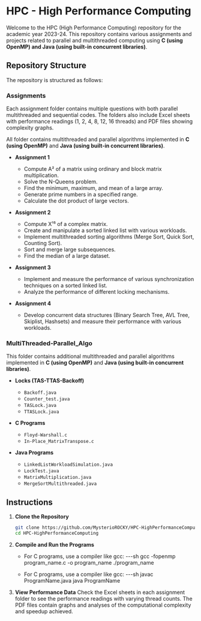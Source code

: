 # HPC - High Performance Computing

Welcome to the HPC (High Performance Computing) repository for the academic year 2023-24. This repository contains various assignments and projects related to parallel and multithreaded computing using **C (using OpenMP) and Java (using built-in concurrent libraries)**.

## Repository Structure

The repository is structured as follows:

### Assignments

Each assignment folder contains multiple questions with both parallel multithreaded and sequential codes. The folders also include Excel sheets with performance readings (1, 2, 4, 8, 12, 16 threads) and PDF files showing complexity graphs.

All folder contains multithreaded and parallel algorithms implemented in **C (using OpenMP)** and **Java (using built-in concurrent libraries)**.

- **Assignment 1**
  - Compute A² of a matrix using ordinary and block matrix multiplication.
  - Solve the N-Queens problem.
  - Find the minimum, maximum, and mean of a large array.
  - Generate prime numbers in a specified range.
  - Calculate the dot product of large vectors.

- **Assignment 2**
  - Compute X¹⁵ of a complex matrix.
  - Create and manipulate a sorted linked list with various workloads.
  - Implement multithreaded sorting algorithms (Merge Sort, Quick Sort, Counting Sort).
  - Sort and merge large subsequences.
  - Find the median of a large dataset.

- **Assignment 3**
  - Implement and measure the performance of various synchronization techniques on a sorted linked list.
  - Analyze the performance of different locking mechanisms.

- **Assignment 4**
  - Develop concurrent data structures (Binary Search Tree, AVL Tree, Skiplist, Hashsets) and measure their performance with various workloads.

### MultiThreaded-Parallel_Algo

This folder contains additional multithreaded and parallel algorithms implemented in **C (using OpenMP)** and **Java (using built-in concurrent libraries)**.

- **Locks (TAS-TTAS-Backoff)**
  - `Backoff.java`
  - `Counter_test.java`
  - `TASLock.java`
  - `TTASLock.java`

- **C Programs**
  - `Floyd-Warshall.c`
  - `In-Place_MatrixTranspose.c`

- **Java Programs**
  - `LinkedListWorkloadSimulation.java`
  - `LockTest.java`
  - `MatrixMultiplication.java`
  - `MergeSortMultithreaded.java`

## Instructions

1. **Clone the Repository**

   ```sh
   git clone https://github.com/MysterioROCKY/HPC-HighPerformanceComputing.git
   cd HPC-HighPerformanceComputing

2. **Compile and Run the Programs**
   
   - For C programs, use a compiler like gcc:
     ---sh
     gcc -fopenmp program_name.c -o program_name
     ./program_name

   - For C programs, use a compiler like gcc:
     ---sh
     javac ProgramName.java
     java ProgramName

3. **View Performance Data**
   Check the Excel sheets in each assignment folder to see the performance readings with varying thread counts. The PDF files contain graphs and analyses of the 
   computational complexity and speedup achieved.
   
